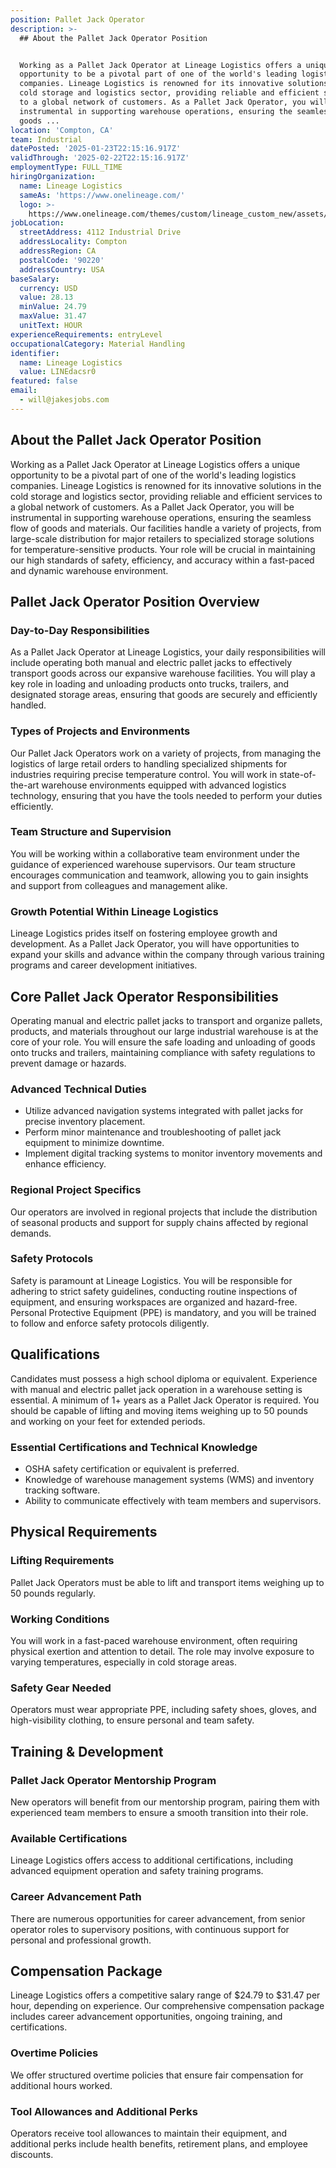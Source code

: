 ```yaml
---
position: Pallet Jack Operator
description: >-
  ## About the Pallet Jack Operator Position


  Working as a Pallet Jack Operator at Lineage Logistics offers a unique
  opportunity to be a pivotal part of one of the world's leading logistics
  companies. Lineage Logistics is renowned for its innovative solutions in the
  cold storage and logistics sector, providing reliable and efficient services
  to a global network of customers. As a Pallet Jack Operator, you will be
  instrumental in supporting warehouse operations, ensuring the seamless flow of
  goods ...
location: 'Compton, CA'
team: Industrial
datePosted: '2025-01-23T22:15:16.917Z'
validThrough: '2025-02-22T22:15:16.917Z'
employmentType: FULL_TIME
hiringOrganization:
  name: Lineage Logistics
  sameAs: 'https://www.onelineage.com/'
  logo: >-
    https://www.onelineage.com/themes/custom/lineage_custom_new/assets/lineage_logo.svg
jobLocation:
  streetAddress: 4112 Industrial Drive
  addressLocality: Compton
  addressRegion: CA
  postalCode: '90220'
  addressCountry: USA
baseSalary:
  currency: USD
  value: 28.13
  minValue: 24.79
  maxValue: 31.47
  unitText: HOUR
experienceRequirements: entryLevel
occupationalCategory: Material Handling
identifier:
  name: Lineage Logistics
  value: LINEdacsr0
featured: false
email:
  - will@jakesjobs.com
---
```




## About the Pallet Jack Operator Position

Working as a Pallet Jack Operator at Lineage Logistics offers a unique opportunity to be a pivotal part of one of the world's leading logistics companies. Lineage Logistics is renowned for its innovative solutions in the cold storage and logistics sector, providing reliable and efficient services to a global network of customers. As a Pallet Jack Operator, you will be instrumental in supporting warehouse operations, ensuring the seamless flow of goods and materials. Our facilities handle a variety of projects, from large-scale distribution for major retailers to specialized storage solutions for temperature-sensitive products. Your role will be crucial in maintaining our high standards of safety, efficiency, and accuracy within a fast-paced and dynamic warehouse environment.

## Pallet Jack Operator Position Overview

### Day-to-Day Responsibilities

As a Pallet Jack Operator at Lineage Logistics, your daily responsibilities will include operating both manual and electric pallet jacks to effectively transport goods across our expansive warehouse facilities. You will play a key role in loading and unloading products onto trucks, trailers, and designated storage areas, ensuring that goods are securely and efficiently handled. 

### Types of Projects and Environments

Our Pallet Jack Operators work on a variety of projects, from managing the logistics of large retail orders to handling specialized shipments for industries requiring precise temperature control. You will work in state-of-the-art warehouse environments equipped with advanced logistics technology, ensuring that you have the tools needed to perform your duties efficiently.

### Team Structure and Supervision

You will be working within a collaborative team environment under the guidance of experienced warehouse supervisors. Our team structure encourages communication and teamwork, allowing you to gain insights and support from colleagues and management alike.

### Growth Potential Within Lineage Logistics

Lineage Logistics prides itself on fostering employee growth and development. As a Pallet Jack Operator, you will have opportunities to expand your skills and advance within the company through various training programs and career development initiatives.

## Core Pallet Jack Operator Responsibilities

Operating manual and electric pallet jacks to transport and organize pallets, products, and materials throughout our large industrial warehouse is at the core of your role. You will ensure the safe loading and unloading of goods onto trucks and trailers, maintaining compliance with safety regulations to prevent damage or hazards. 

### Advanced Technical Duties

- Utilize advanced navigation systems integrated with pallet jacks for precise inventory placement.
- Perform minor maintenance and troubleshooting of pallet jack equipment to minimize downtime.
- Implement digital tracking systems to monitor inventory movements and enhance efficiency.

### Regional Project Specifics

Our operators are involved in regional projects that include the distribution of seasonal products and support for supply chains affected by regional demands.

### Safety Protocols

Safety is paramount at Lineage Logistics. You will be responsible for adhering to strict safety guidelines, conducting routine inspections of equipment, and ensuring workspaces are organized and hazard-free. Personal Protective Equipment (PPE) is mandatory, and you will be trained to follow and enforce safety protocols diligently.

## Qualifications

Candidates must possess a high school diploma or equivalent. Experience with manual and electric pallet jack operation in a warehouse setting is essential. A minimum of 1+ years as a Pallet Jack Operator is required. You should be capable of lifting and moving items weighing up to 50 pounds and working on your feet for extended periods. 

### Essential Certifications and Technical Knowledge

- OSHA safety certification or equivalent is preferred.
- Knowledge of warehouse management systems (WMS) and inventory tracking software.
- Ability to communicate effectively with team members and supervisors.

## Physical Requirements

### Lifting Requirements

Pallet Jack Operators must be able to lift and transport items weighing up to 50 pounds regularly. 

### Working Conditions

You will work in a fast-paced warehouse environment, often requiring physical exertion and attention to detail. The role may involve exposure to varying temperatures, especially in cold storage areas.

### Safety Gear Needed

Operators must wear appropriate PPE, including safety shoes, gloves, and high-visibility clothing, to ensure personal and team safety.

## Training & Development

### Pallet Jack Operator Mentorship Program

New operators will benefit from our mentorship program, pairing them with experienced team members to ensure a smooth transition into their role.

### Available Certifications

Lineage Logistics offers access to additional certifications, including advanced equipment operation and safety training programs.

### Career Advancement Path

There are numerous opportunities for career advancement, from senior operator roles to supervisory positions, with continuous support for personal and professional growth.

## Compensation Package

Lineage Logistics offers a competitive salary range of $24.79 to $31.47 per hour, depending on experience. Our comprehensive compensation package includes career advancement opportunities, ongoing training, and certifications.

### Overtime Policies

We offer structured overtime policies that ensure fair compensation for additional hours worked.

### Tool Allowances and Additional Perks

Operators receive tool allowances to maintain their equipment, and additional perks include health benefits, retirement plans, and employee discounts.
